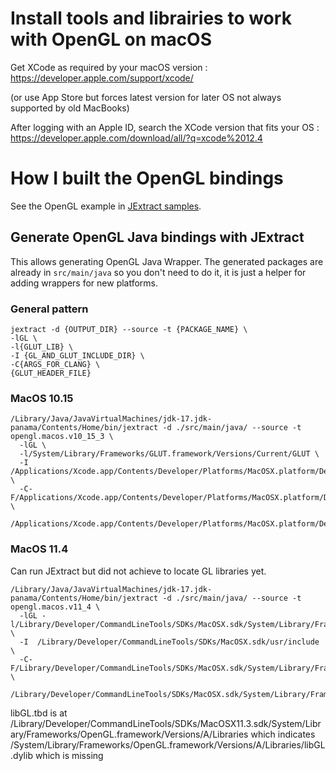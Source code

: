 
# Install tools and librairies to work with OpenGL on macOS

Get XCode as required by your macOS version : https://developer.apple.com/support/xcode/

(or use App Store but forces latest version for later OS not always supported by old MacBooks)

After logging with an Apple ID, search the XCode version that fits your OS : https://developer.apple.com/download/all/?q=xcode%2012.4

# How I built the OpenGL bindings

See the OpenGL example in [JExtract samples](https://github.com/openjdk/jextract/tree/master/samples).

## Generate OpenGL Java bindings with JExtract

This allows generating OpenGL Java Wrapper. The generated packages are already in `src/main/java` so you don't need to do it,
it is just a helper for adding wrappers for new platforms.

### General pattern

```
jextract -d {OUTPUT_DIR} --source -t {PACKAGE_NAME} \
-lGL \
-l{GLUT_LIB} \
-I {GL_AND_GLUT_INCLUDE_DIR} \
-C{ARGS_FOR_CLANG} \
{GLUT_HEADER_FILE}
```

### MacOS 10.15
```
/Library/Java/JavaVirtualMachines/jdk-17.jdk-panama/Contents/Home/bin/jextract -d ./src/main/java/ --source -t opengl.macos.v10_15_3 \
  -lGL \
  -l/System/Library/Frameworks/GLUT.framework/Versions/Current/GLUT \
  -I  /Applications/Xcode.app/Contents/Developer/Platforms/MacOSX.platform/Developer/SDKs/MacOSX.sdk/usr/include/ \
  -C-F/Applications/Xcode.app/Contents/Developer/Platforms/MacOSX.platform/Developer/SDKs/MacOSX.sdk/System/Library/Frameworks \
      /Applications/Xcode.app/Contents/Developer/Platforms/MacOSX.platform/Developer/SDKs/MacOSX.sdk/System/Library/Frameworks/GLUT.framework/Headers/glut.h
```

### MacOS 11.4

Can run JExtract but did not achieve to locate GL libraries yet.

```
/Library/Java/JavaVirtualMachines/jdk-17.jdk-panama/Contents/Home/bin/jextract -d ./src/main/java/ --source -t opengl.macos.v11_4 \
  -lGL -l/Library/Developer/CommandLineTools/SDKs/MacOSX.sdk/System/Library/Frameworks/GLUT.framework/Versions/A/GLUT.tbd \
  -I  /Library/Developer/CommandLineTools/SDKs/MacOSX.sdk/usr/include \
  -C-F/Library/Developer/CommandLineTools/SDKs/MacOSX.sdk/System/Library/Frameworks/ \
      /Library/Developer/CommandLineTools/SDKs/MacOSX.sdk/System/Library/Frameworks/GLUT.framework/Versions/A/Headers/glut.h
```

libGL.tbd is at /Library/Developer/CommandLineTools/SDKs/MacOSX11.3.sdk/System/Library/Frameworks/OpenGL.framework/Versions/A/Libraries
which indicates /System/Library/Frameworks/OpenGL.framework/Versions/A/Libraries/libGL.dylib
which is missing